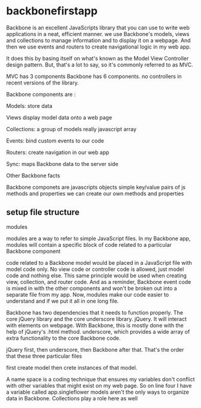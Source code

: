 # backbonefirstapp

Backbone is an excellent JavaScripts library that you can use to write web applications in a neat, efficient manner. we  use Backbone's models, views and collections to manage  information and to display it on a webpage. And then we use events and routers to create navigational logic in my web app.

 It does this by basing itself on what's known as the Model View Controller design pattern. But, that's a lot to say, so it's commonly referred to as MVC.

 MVC has 3 components Backbone has 6 components.
 no controllers in recent versions of the library.


 Backbone components are :

 Models: store data 

 Views display model data onto a web page

 Collections: a group of models really javascript 		array

 Events: bind custom events to our code 

 Routers: create navigation in our web app


 Sync: maps Backbone data to the server side

 Other Backbone facts

 Backbone componets are javascripts objects
 simple key/value pairs of js methods and properties 
 we can create our own methods and properties 

 setup file structure
 ------------------
 modules

  modules are a way to refer to simple JavaScript files. In my Backbone app, modules will contain a specific block of code related to a particular Backbone component

  code related to a Backbone model would be placed in a JavaScript file with model code only. No view code or controller code is allowed, just model code and nothing else. This same principle would be used when creating view, collection, and router code. And as a reminder, Backbone event code is mixed in with the other components and won't be broken out into a separate file from my app. Now, modules make our code easier to understand and if we put it all in one long file.

  <script src="js/libs/jquery-3.2.0.min.js"></script> 
  <script src="js/libs/underscore-min.js"></script> 
  <script src="js/libs/backbone-min.js"></script> 

Backbone has two dependencies that it needs to function properly. The core jQuery library and the core underscore library.  jQuery. It will  interact with elements on  webpage. With Backbone, this is mostly done with the help of jQuery's .html method. underscore, which provides a wide array of extra functionality to the core Backbone code.



 jQuery first, then underscore, then Backbone after that. That's the order that these three particular files




first create model then crete instances of that model.

A name space is a coding technique that ensures my variables don't conflict with other variables that might exist on my web page. So on line four I have a variable called app.singleflower 
models aren't the only ways to organize data in Backbone. Collections play a role here as well